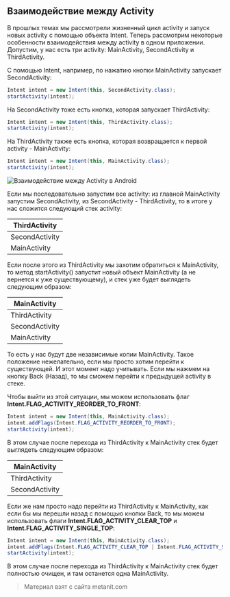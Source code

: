 ## Взаимодействие между Activity

В прошлых темах мы рассмотрели жизненный цикл activity и запуск новых activity с помощью объекта Intent. Теперь рассмотрим некоторые особенности взаимодействия между activity в одном приложении. Допустим, у нас есть три activity: MainActivity, SecondActivity и ThirdActivity.

С помощью Intent, например, по нажатию кнопки MainActivity запускает SecondActivity:

```java
Intent intent = new Intent(this, SecondActivity.class);
startActivity(intent);
```

На SecondActivity тоже есть кнопка, которая запускает ThirdActivity:

```java
Intent intent = new Intent(this, ThirdActivity.class);
startActivity(intent);
```

На ThirdActivity также есть кнопка, которая возвращается к первой activity - MainActivity:

```java
Intent intent = new Intent(this, MainActivity.class);
startActivity(intent);
```

![Взаимодействие между Activity в Android](https://metanit.com/java/android/pics/activities.png)

Если мы последовательно запустим все activity: из главной MainActivity запустим SecondActivity, из SecondActivity - ThirdActivity, то в итоге у нас сложится следующий стек activity:

| ThirdActivity  |
|----------------|
| SecondActivity |
| MainActivity   |
Если после этого из ThirdActivity мы захотим обратиться к MainActivity, то метод  startActivity() запустит новый объект MainActivity (а не вернется к уже существующему), и стек уже будет выглядеть следующим образом:

| MainActivity   |
|----------------|
| ThirdActivity  |
| SecondActivity |
| MainActivity   |
То есть у нас будут две независимые копии MainActivity. Такое положение нежелательно, если мы просто хотим перейти к существующей. И этот момент надо учитывать. Если мы нажмем на кнопку Back (Назад), то мы сможем перейти к предыдущей activity в стеке.

Чтобы выйти из этой ситуации, мы можем использовать флаг **Intent.FLAG_ACTIVITY_REORDER_TO_FRONT**:

```java
Intent intent = new Intent(this, MainActivity.class);
intent.addFlags(Intent.FLAG_ACTIVITY_REORDER_TO_FRONT);
startActivity(intent);
```

В этом случае после перехода из ThirdActivity к MainActivity стек будет выглядеть следующим образом:

| MainActivity   |
|----------------|
| ThirdActivity  |
| SecondActivity |
Если же нам просто надо перейти из ThirdActivity к MainActivity, как если бы мы перешли назад с помощью кнопки Back, то мы можем использовать флаги **Intent.FLAG_ACTIVITY_CLEAR_TOP** и **Intent.FLAG_ACTIVITY_SINGLE_TOP**:

```java
Intent intent = new Intent(this, MainActivity.class);
intent.addFlags(Intent.FLAG_ACTIVITY_CLEAR_TOP | Intent.FLAG_ACTIVITY_SINGLE_TOP);
startActivity(intent);
```

В этом случае после перехода из ThirdActivity к MainActivity стек будет полностью очищен, и там останется одна MainActivity.


> Материал взят с сайта metanit.com